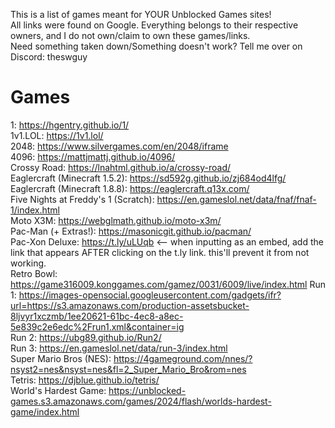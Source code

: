This is a list of games meant for YOUR Unblocked Games sites!  
All links were found on Google. Everything belongs to their respective owners, and I do not own/claim to own these games/links.  
Need something taken down/Something doesn't work? Tell me over on Discord: theswguy

# Games
1: https://hgentry.github.io/1/  
1v1.LOL: https://1v1.lol/  
2048: https://www.silvergames.com/en/2048/iframe  
4096: https://mattjmattj.github.io/4096/  
Crossy Road: https://lnahtml.github.io/a/crossy-road/  
Eaglercraft (Minecraft 1.5.2): https://sd592g.github.io/zj684od4lfg/  
Eaglercraft (Minecraft 1.8.8): https://eaglercraft.q13x.com/  
Five Nights at Freddy's 1 (Scratch): https://en.gameslol.net/data/fnaf/fnaf-1/index.html  
Moto X3M: https://webglmath.github.io/moto-x3m/  
Pac-Man (+ Extras!): https://masonicgit.github.io/pacman/  
Pac-Xon Deluxe: https://t.ly/uLUqb <-- when inputting as an embed, add the link that appears AFTER clicking on the t.ly link. this'll prevent it from not working.  
Retro Bowl: https://game316009.konggames.com/gamez/0031/6009/live/index.html
Run 1: https://images-opensocial.googleusercontent.com/gadgets/ifr?url=https://s3.amazonaws.com/production-assetsbucket-8ljvyr1xczmb/1ee20621-61bc-4ec8-a8ec-5e839c2e6edc%2Frun1.xml&container=ig  
Run 2: https://ubg89.github.io/Run2/  
Run 3: https://en.gameslol.net/data/run-3/index.html  
Super Mario Bros (NES): https://4gameground.com/nnes/?nsyst2=nes&nsyst=nes&fl=2_Super_Mario_Bro&rom=nes  
Tetris: https://djblue.github.io/tetris/  
World's Hardest Game: https://unblocked-games.s3.amazonaws.com/games/2024/flash/worlds-hardest-game/index.html  
